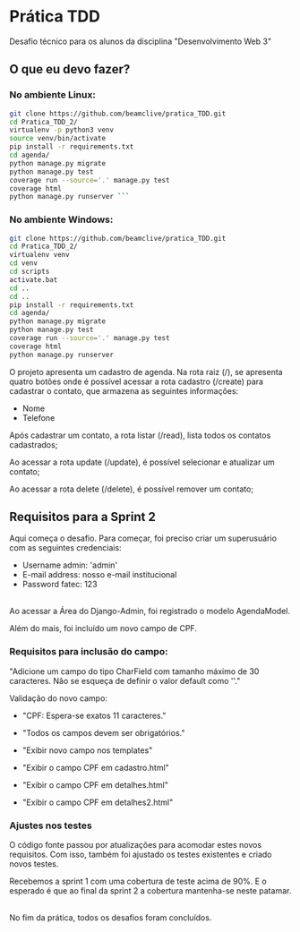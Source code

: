 # Prática TDD
Desafio técnico para os alunos da disciplina "Desenvolvimento Web 3"

## O que eu devo fazer?

### No ambiente Linux:

```bash
git clone https://github.com/beamclive/pratica_TDD.git 
cd Pratica_TDD_2/ 
virtualenv -p python3 venv 
source venv/bin/activate 
pip install -r requirements.txt 
cd agenda/ 
python manage.py migrate 
python manage.py test 
coverage run --source='.' manage.py test 
coverage html 
python manage.py runserver ```
```

### No ambiente Windows:

```bash
git clone https://github.com/beamclive/pratica_TDD.git 
cd Pratica_TDD_2/ 
virtualenv venv 
cd venv 
cd scripts 
activate.bat 
cd .. 
cd .. 
pip install -r requirements.txt 
cd agenda/ 
python manage.py migrate 
python manage.py test 
coverage run --source='.' manage.py test  
coverage html 
python manage.py runserver 
```

O projeto apresenta um cadastro de agenda. Na rota raiz (/), se apresenta quatro botões onde é possível acessar a rota cadastro (/create) para cadastrar o contato, que armazena as seguintes informações: <br>

- Nome <br>
- Telefone <br>

Após cadastrar um contato, a rota listar (/read), lista todos os contatos cadastrados; <br>

Ao acessar a rota update (/update), é possível selecionar e atualizar um contato; <br>

Ao acessar a rota delete (/delete), é possível remover um contato; <br>


## Requisitos para a Sprint 2
Aqui começa o desafio. Para começar, foi preciso criar um superusuário com as seguintes credenciais: <br>

- Username admin: 'admin' <br>
- E-mail address: nosso e-mail institucional <br>
- Password fatec: 123 <br><br>

Ao acessar a Área do Django-Admin, foi registrado o modelo AgendaModel. <br>

Além do mais, foi incluído um novo campo de CPF. <br>

### Requisitos para inclusão do campo: <br>

"Adicione um campo do tipo CharField com tamanho máximo de 30 caracteres. Não se esqueça de definir o valor default como ''." <br>

Validação do novo campo: <br>

- "CPF: Espera-se exatos 11 caracteres." <br>
- "Todos os campos devem ser obrigatórios." <br>

- "Exibir novo campo nos templates" <br>
- "Exibir o campo CPF em cadastro.html" <br>
- "Exibir o campo CPF em detalhes.html" <br>
- "Exibir o campo CPF em detalhes2.html" <br>

### Ajustes nos testes <br>
O código fonte passou por atualizações para acomodar estes novos requisitos. Com isso, também foi ajustado os testes existentes e criado novos testes. <br>

Recebemos a sprint 1 com uma cobertura de teste acima de 90%. E o esperado é que ao final da sprint 2 a cobertura mantenha-se neste patamar. <br><br>

No fim da prática, todos os desafios foram concluídos. 
